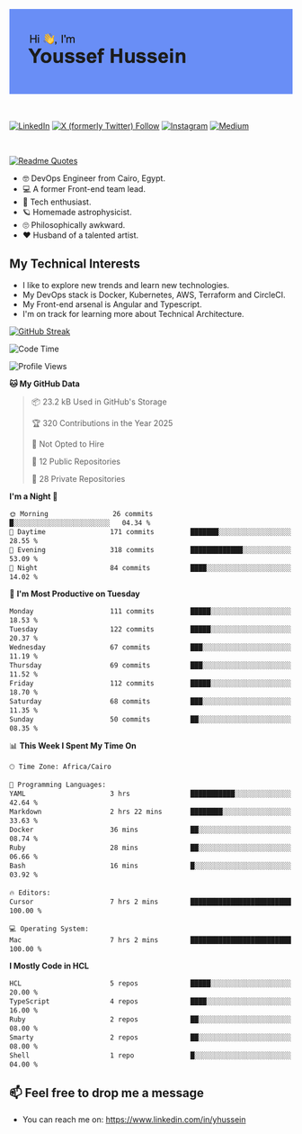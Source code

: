 [![Youssef's GitHub Banner](./assets/youssef-hussein.png)](https://github.com/yorki404)

</br>

[![LinkedIn](https://img.shields.io/badge/linkedin-%230077B5.svg?style=for-the-badge&logo=linkedin&logoColor=white)](https://www.linkedin.com/in/yhussein/)
[![X (formerly Twitter) Follow](https://img.shields.io/twitter/follow/devqikHQ?style=for-the-badge&logo=X&logoColor=White&labelColor=White)](https://twitter.com/devqikHQ)
[![Instagram](https://img.shields.io/badge/devqik-E4405F?style=for-the-badge&logo=Instagram&logoColor=white)](https://instagram.com/devqik)
[![Medium](https://img.shields.io/badge/Medium-12100E?style=for-the-badge&logo=medium&logoColor=white)](https://medium.com/@devqik)

</br>

[![Readme Quotes](https://quotes-github-readme.vercel.app/api?type=horizontal&theme=dark)](https://github.com/piyushsuthar/github-readme-quotes)

- :nerd_face: DevOps Engineer from Cairo, Egypt.
- :computer: A former Front-end team lead.
- :satellite: Tech enthusiast.
- :ringed_planet: Homemade astrophysicist.
- :roll_eyes: Philosophically awkward.
- :heart: Husband of a talented artist.

## My Technical Interests

- I like to explore new trends and learn new technologies.
- My DevOps stack is Docker, Kubernetes, AWS, Terraform and CircleCI.
- My Front-end arsenal is Angular and Typescript.
- I'm on track for learning more about Technical Architecture.

[![GitHub Streak](https://streak-stats.demolab.com/?user=devqik&theme=dark)](https://git.io/streak-stats)

<!--START_SECTION:waka-->
![Code Time](http://img.shields.io/badge/Code%20Time-998%20hrs%2011%20mins-blue)

![Profile Views](http://img.shields.io/badge/Profile%20Views-0-blue)

**🐱 My GitHub Data** 

> 📦 23.2 kB Used in GitHub's Storage 
 > 
> 🏆 320 Contributions in the Year 2025
 > 
> 🚫 Not Opted to Hire
 > 
> 📜 12 Public Repositories 
 > 
> 🔑 28 Private Repositories 
 > 
**I'm a Night 🦉** 

```text
🌞 Morning                26 commits          █░░░░░░░░░░░░░░░░░░░░░░░░   04.34 % 
🌆 Daytime                171 commits         ███████░░░░░░░░░░░░░░░░░░   28.55 % 
🌃 Evening                318 commits         █████████████░░░░░░░░░░░░   53.09 % 
🌙 Night                  84 commits          ████░░░░░░░░░░░░░░░░░░░░░   14.02 % 
```
📅 **I'm Most Productive on Tuesday** 

```text
Monday                   111 commits         █████░░░░░░░░░░░░░░░░░░░░   18.53 % 
Tuesday                  122 commits         █████░░░░░░░░░░░░░░░░░░░░   20.37 % 
Wednesday                67 commits          ███░░░░░░░░░░░░░░░░░░░░░░   11.19 % 
Thursday                 69 commits          ███░░░░░░░░░░░░░░░░░░░░░░   11.52 % 
Friday                   112 commits         █████░░░░░░░░░░░░░░░░░░░░   18.70 % 
Saturday                 68 commits          ███░░░░░░░░░░░░░░░░░░░░░░   11.35 % 
Sunday                   50 commits          ██░░░░░░░░░░░░░░░░░░░░░░░   08.35 % 
```


📊 **This Week I Spent My Time On** 

```text
🕑︎ Time Zone: Africa/Cairo

💬 Programming Languages: 
YAML                     3 hrs               ███████████░░░░░░░░░░░░░░   42.64 % 
Markdown                 2 hrs 22 mins       ████████░░░░░░░░░░░░░░░░░   33.63 % 
Docker                   36 mins             ██░░░░░░░░░░░░░░░░░░░░░░░   08.74 % 
Ruby                     28 mins             ██░░░░░░░░░░░░░░░░░░░░░░░   06.66 % 
Bash                     16 mins             █░░░░░░░░░░░░░░░░░░░░░░░░   03.92 % 

🔥 Editors: 
Cursor                   7 hrs 2 mins        █████████████████████████   100.00 % 

💻 Operating System: 
Mac                      7 hrs 2 mins        █████████████████████████   100.00 % 
```

**I Mostly Code in HCL** 

```text
HCL                      5 repos             █████░░░░░░░░░░░░░░░░░░░░   20.00 % 
TypeScript               4 repos             ████░░░░░░░░░░░░░░░░░░░░░   16.00 % 
Ruby                     2 repos             ██░░░░░░░░░░░░░░░░░░░░░░░   08.00 % 
Smarty                   2 repos             ██░░░░░░░░░░░░░░░░░░░░░░░   08.00 % 
Shell                    1 repo              █░░░░░░░░░░░░░░░░░░░░░░░░   04.00 % 
```




<!--END_SECTION:waka-->

## 📫 Feel free to drop me a message
- You can reach me on: https://www.linkedin.com/in/yhussein

